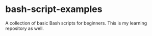 # bash-script-examples
A collection of basic Bash scripts for beginners. This is my learning repository as well.
